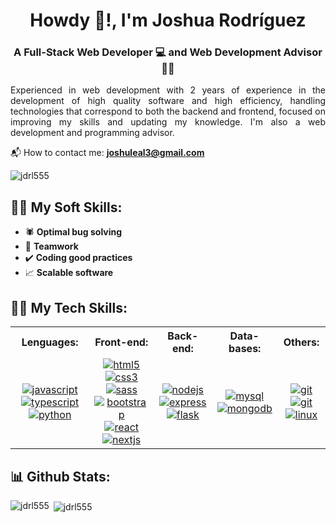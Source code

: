 <h1 align="center">Howdy 👋!, I'm Joshua Rodríguez</h1>
<h3 align="center">A Full-Stack Web Developer 💻 and Web Development Advisor 👨‍🏫</h3>

<p align="justify" width="60px"> 
  Experienced in web development with 2 years of experience in the development of high quality software and high efficiency, handling technologies that correspond to both the backend and frontend, focused on improving my skills and updating my knowledge. I'm also a web development and programming advisor.
</p>

📬 How to contact me: **joshuleal3@gmail.com**

<p align="left"> <img src="https://komarev.com/ghpvc/?username=jdrl555&label=Profile%20views&color=0e75b6&style=flat" alt="jdrl555" /> </p>

<h2 align="left">🧑‍💼 My Soft Skills:</h2>
<ul>
  <li>🕷️ <b>Optimal bug solving</b></li>
  <li>🤝 <b>Teamwork</b></li>
  <li>✔️ <b>Coding good practices</b></li>
  <li>📈 <b>Scalable software</b></li>
</ul>

<h2 align="left">👨‍💻 My Tech Skills:</h2>
<table>
  <tr>
    <th>Lenguages:</th>
    <th>Front-end:</th>
    <th>Back-end:</th>
    <th>Data-bases:</th>
    <th>Others:</th>
  </tr>
  <tr>
    <td align="center">
      <a href="https://developer.mozilla.org/en-US/docs/Web/JavaScript" target="_blank" rel="noreferrer"> 
        <img src="https://img.shields.io/badge/JAVASCRIPT-black?logo=javascript" alt="javascript"/> 
      </a>      
      <a href="https://www.typescriptlang.org/" target="_blank" rel="noreferrer"> 
        <img src="https://img.shields.io/badge/TYPESCRIPT-black?logo=typescript" alt="typescript"/> 
      </a>
      <br>
      <a href="https://www.python.org" target="_blank" rel="noreferrer"> 
        <img src="https://img.shields.io/badge/PYTHON-black?logo=python&logoColor=4C80EF" alt="python"/> 
      </a>
    </td>
    <td align="center">
      <a href="https://www.w3.org/html/" target="_blank" rel="noreferrer"> 
        <img src="https://img.shields.io/badge/HTML-black?logo=html5" alt="html5"/> 
      </a>
      <a href="https://www.w3schools.com/css/" target="_blank" rel="noreferrer"> 
        <img src="https://img.shields.io/badge/CSS-black?logo=css3&logoColor=6797FC" alt="css3"/> 
      </a>
      <br>
      <a href="https://sass-lang.com" target="_blank" rel="noreferrer"> 
        <img src="https://img.shields.io/badge/SASS-black?logo=sass" alt="sass"/> 
      </a>
      <a href="https://getbootstrap.com" target="_blank" rel="noreferrer"> 
        <img src="https://img.shields.io/badge/BOOTSTRAP-black?logo=bootstrap" alt="bootstrap"/> 
      </a>
      <br>
      <a href="https://reactjs.org/" target="_blank" rel="noreferrer"> 
        <img src="https://img.shields.io/badge/REACT-black?logo=react" alt="react"/> 
      </a>
      <a href="https://nextjs.org/" target="_blank" rel="noreferrer"> 
        <img src="https://img.shields.io/badge/NEXTJS-black?logo=next.js" alt="nextjs"/> 
      </a>
    </td>
    <td align="center">
      <a href="https://nodejs.org" target="_blank" rel="noreferrer"> 
        <img src="https://img.shields.io/badge/NODEJS-black?logo=node.js" alt="nodejs"/> 
      </a>
      <a href="https://expressjs.com" target="_blank" rel="noreferrer"> 
        <img src="https://img.shields.io/badge/EXPRESS-black?logo=express" alt="express"/>
      </a>
      <br>
      <a href="https://flask.palletsprojects.com/" target="_blank" rel="noreferrer"> 
        <img src="https://img.shields.io/badge/FLASK-black?logo=flask" alt="flask"/> 
      </a>      
    </td>
    <td align="center">
      <a href="https://www.mysql.com/" target="_blank" rel="noreferrer"> 
        <img src="https://img.shields.io/badge/MYSQL-black?logo=mysql" alt="mysql"/> 
      </a>
      <a href="https://www.mongodb.com/" target="_blank" rel="noreferrer"> 
        <img src="https://img.shields.io/badge/MONGODB-black?logo=mongodb" alt="mongodb"/> 
      </a>        
    </td>
    <td align="center">
      <a href="https://git-scm.com/" target="_blank" rel="noreferrer"> 
        <img src="https://img.shields.io/badge/GIT-black?logo=git" alt="git"/> 
      </a>
      <a href="https://github.com/" target="_blank" rel="noreferrer"> 
        <img src="https://img.shields.io/badge/GITHUB-black?logo=github" alt="git"/> 
      </a>
      <br>
      <a href="https://es.wikipedia.org/wiki/GNU/Linux" target="_blank" rel="noreferrer"> 
        <img src="https://img.shields.io/badge/LINUX-black?logo=linux" alt="linux"/> 
      </a>      
    </td>
  </tr>
</table>
  
<h2 align="left">📊 Github Stats:</h2>
<p><img align="left" src="https://github-readme-stats.vercel.app/api/top-langs?username=jdrl555&show_icons=true&locale=en&layout=compact" alt="jdrl555" /></p>

<p>&nbsp;<img align="center" src="https://github-readme-stats.vercel.app/api?username=jdrl555&show_icons=true&locale=en" alt="jdrl555" /></p>
